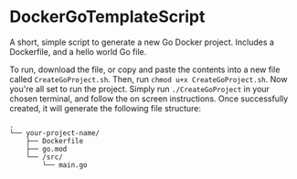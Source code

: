# DockerGoTemplateScript
A short, simple script to generate a new Go Docker project. Includes a Dockerfile, and a hello world Go file.

To run, download the file, or copy and paste the contents into a new file called `CreateGoProject.sh`. Then, run `chmod u+x CreateGoProject.sh`. Now you're all set to run the project. Simply run `./CreateGoProject` in your chosen terminal, and follow the on screen instructions. Once successfully created, it will generate the following file structure:

```
.
└── your-project-name/
    ├── Dockerfile
    ├── go.mod
    └── /src/
        └── main.go
```
